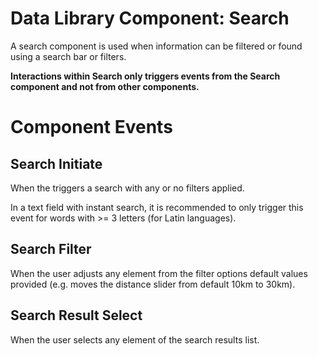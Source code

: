 # Data Library Component: Search

A search component is used when information can be filtered or found using a search bar or filters.

**Interactions within Search only triggers events from the Search component and not from other components.**

# Component Events
## Search Initiate
When the triggers a search with any or no filters applied. 

In a text field with instant search, it is recommended to only trigger this event for words with >= 3 letters (for Latin languages).

## Search Filter
When the user adjusts any element from the filter options default values provided (e.g. moves the distance slider from default 10km to 30km).

## Search Result Select
When the user selects any element of the search results list.